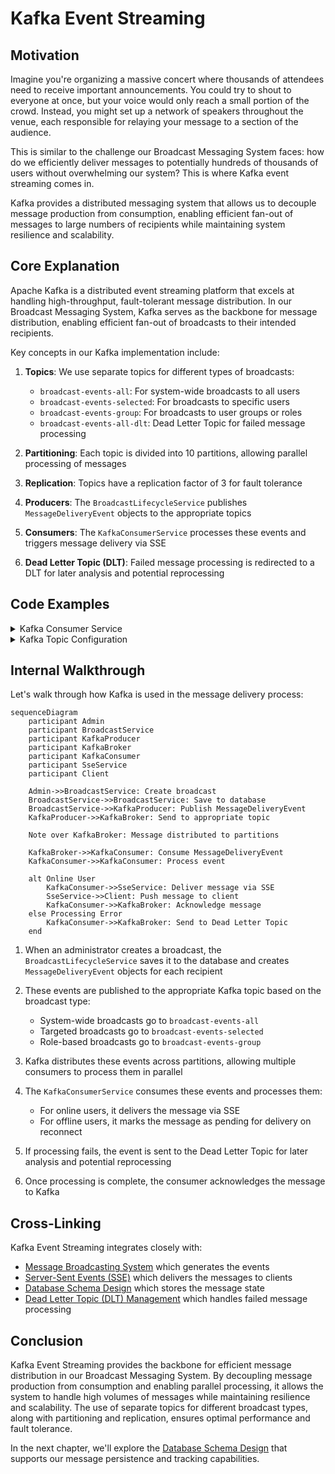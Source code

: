 # Kafka Event Streaming

## Motivation

Imagine you're organizing a massive concert where thousands of attendees need to receive important announcements. You could try to shout to everyone at once, but your voice would only reach a small portion of the crowd. Instead, you might set up a network of speakers throughout the venue, each responsible for relaying your message to a section of the audience.

This is similar to the challenge our Broadcast Messaging System faces: how do we efficiently deliver messages to potentially hundreds of thousands of users without overwhelming our system? This is where Kafka event streaming comes in.

Kafka provides a distributed messaging system that allows us to decouple message production from consumption, enabling efficient fan-out of messages to large numbers of recipients while maintaining system resilience and scalability.

## Core Explanation

Apache Kafka is a distributed event streaming platform that excels at handling high-throughput, fault-tolerant message distribution. In our Broadcast Messaging System, Kafka serves as the backbone for message distribution, enabling efficient fan-out of broadcasts to their intended recipients.

Key concepts in our Kafka implementation include:

1. **Topics**: We use separate topics for different types of broadcasts:
   - `broadcast-events-all`: For system-wide broadcasts to all users
   - `broadcast-events-selected`: For broadcasts to specific users
   - `broadcast-events-group`: For broadcasts to user groups or roles
   - `broadcast-events-all-dlt`: Dead Letter Topic for failed message processing

2. **Partitioning**: Each topic is divided into 10 partitions, allowing parallel processing of messages

3. **Replication**: Topics have a replication factor of 3 for fault tolerance

4. **Producers**: The `BroadcastLifecycleService` publishes `MessageDeliveryEvent` objects to the appropriate topics

5. **Consumers**: The `KafkaConsumerService` processes these events and triggers message delivery via SSE

6. **Dead Letter Topic (DLT)**: Failed message processing is redirected to a DLT for later analysis and potential reprocessing

## Code Examples

<details>
<summary>Kafka Consumer Service</summary>

```java
// From KafkaConsumerService.java
@KafkaListener(
        topics = "${broadcast.kafka.topic.name.selected:broadcast-events-selected}",
        groupId = "${spring.kafka.consumer.group-id:broadcast-service-group}-selected",
        containerFactory = "kafkaListenerContainerFactory"
)
public void processSelectedUsersBroadcastEvent(
        @Payload MessageDeliveryEvent event,
        @Header(KafkaHeaders.RECEIVED_TOPIC) String topic,
        @Header(KafkaHeaders.RECEIVED_PARTITION) String partition,
        @Header(KafkaHeaders.OFFSET) long offset,
        Acknowledgment acknowledgment) {
    
    if (testingConfigurationService.isMarkedForFailure(event.getBroadcastId())) {
        log.warn("DLT TEST MODE [SELECTED]: Simulating failure for broadcast ID: {}", event.getBroadcastId());
        throw new RuntimeException("Simulating DLT failure for broadcast ID: " + event.getBroadcastId());
    }

    processBroadcastEvent(event, topic, partition, offset, acknowledgment);
}
```
</details>

<details>
<summary>Kafka Topic Configuration</summary>

```yaml
# From kafka-topic.yaml
apiVersion: kafka.strimzi.io/v1beta2
kind: KafkaTopic
metadata:
  name: broadcast-events-all
  namespace: kafka-system
  labels:
    strimzi.io/cluster: my-cluster
spec:
  partitions: 10
  replicas: 3
  config:
    retention.ms: 604800000  # 7 days
    cleanup.policy: delete
    compression.type: lz4
```
</details>

## Internal Walkthrough

Let's walk through how Kafka is used in the message delivery process:

```mermaid
sequenceDiagram
    participant Admin
    participant BroadcastService
    participant KafkaProducer
    participant KafkaBroker
    participant KafkaConsumer
    participant SseService
    participant Client

    Admin->>BroadcastService: Create broadcast
    BroadcastService->>BroadcastService: Save to database
    BroadcastService->>KafkaProducer: Publish MessageDeliveryEvent
    KafkaProducer->>KafkaBroker: Send to appropriate topic
    
    Note over KafkaBroker: Message distributed to partitions
    
    KafkaBroker->>KafkaConsumer: Consume MessageDeliveryEvent
    KafkaConsumer->>KafkaConsumer: Process event
    
    alt Online User
        KafkaConsumer->>SseService: Deliver message via SSE
        SseService->>Client: Push message to client
        KafkaConsumer->>KafkaBroker: Acknowledge message
    else Processing Error
        KafkaConsumer->>KafkaBroker: Send to Dead Letter Topic
    end
```

1. When an administrator creates a broadcast, the `BroadcastLifecycleService` saves it to the database and creates `MessageDeliveryEvent` objects for each recipient

2. These events are published to the appropriate Kafka topic based on the broadcast type:
   - System-wide broadcasts go to `broadcast-events-all`
   - Targeted broadcasts go to `broadcast-events-selected`
   - Role-based broadcasts go to `broadcast-events-group`

3. Kafka distributes these events across partitions, allowing multiple consumers to process them in parallel

4. The `KafkaConsumerService` consumes these events and processes them:
   - For online users, it delivers the message via SSE
   - For offline users, it marks the message as pending for delivery on reconnect

5. If processing fails, the event is sent to the Dead Letter Topic for later analysis and potential reprocessing

6. Once processing is complete, the consumer acknowledges the message to Kafka

## Cross-Linking

Kafka Event Streaming integrates closely with:

- [Message Broadcasting System](01_message_broadcasting_system.md) which generates the events
- [Server-Sent Events (SSE)](02_server_sent_events.md) which delivers the messages to clients
- [Database Schema Design](04_database_schema_design.md) which stores the message state
- [Dead Letter Topic (DLT) Management](07_dlt_management.md) which handles failed message processing


## Conclusion

Kafka Event Streaming provides the backbone for efficient message distribution in our Broadcast Messaging System. By decoupling message production from consumption and enabling parallel processing, it allows the system to handle high volumes of messages while maintaining resilience and scalability. The use of separate topics for different broadcast types, along with partitioning and replication, ensures optimal performance and fault tolerance.

In the next chapter, we'll explore the [Database Schema Design](04_database_schema_design.md) that supports our message persistence and tracking capabilities.